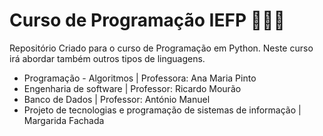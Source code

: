 # Curso de Programação IEFP 🧑🏼‍💻

Repositório Criado para o curso de Programação em Python. Neste curso irá abordar também outros tipos de linguagens. 

- Programação - Algoritmos | Professora: Ana Maria Pinto
- Engenharia de software | Professor: Ricardo Mourão
- Banco de Dados | Professor: António Manuel 
- Projeto de tecnologias e programação de sistemas de informação | Margarida Fachada
